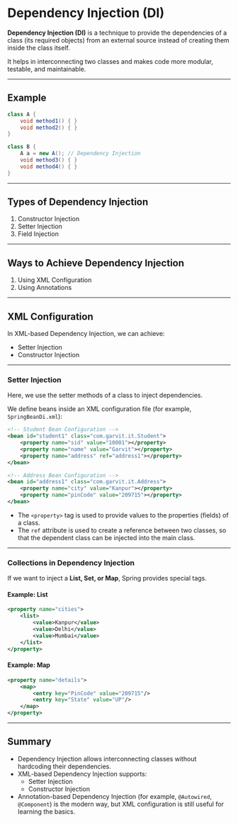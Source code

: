 # Dependency Injection (DI)

**Dependency Injection (DI)** is a technique to provide the dependencies of a class (its required objects) from an external source instead of creating them inside the class itself.  

It helps in interconnecting two classes and makes code more modular, testable, and maintainable.

---

## Example

```java
class A {                    
    void method1() { }
    void method2() { }
}

class B {       
    A a = new A(); // Dependency Injection              
    void method3() { }
    void method4() { }
}
```

---

## Types of Dependency Injection

1. Constructor Injection  
2. Setter Injection  
3. Field Injection  

---

## Ways to Achieve Dependency Injection

1. Using XML Configuration  
2. Using Annotations  

---

## XML Configuration

In XML-based Dependency Injection, we can achieve:
- Setter Injection  
- Constructor Injection  

---

### Setter Injection

Here, we use the setter methods of a class to inject dependencies.  

We define beans inside an XML configuration file (for example, `SpringBeanDi.xml`):

```xml
<!-- Student Bean Configuration -->
<bean id="student1" class="com.garvit.it.Student">
    <property name="sid" value="10001"></property>
    <property name="name" value="Garvit"></property>
    <property name="address" ref="address1"></property>
</bean>

<!-- Address Bean Configuration -->
<bean id="address1" class="com.garvit.it.Address">
    <property name="city" value="Kanpur"></property>
    <property name="pinCode" value="209715"></property>
</bean>
```

- The `<property>` tag is used to provide values to the properties (fields) of a class.  
- The `ref` attribute is used to create a reference between two classes, so that the dependent class can be injected into the main class.  

---

### Collections in Dependency Injection

If we want to inject a **List, Set, or Map**, Spring provides special tags.

#### Example: List
```xml
<property name="cities">
    <list>
        <value>Kanpur</value>
        <value>Delhi</value>
        <value>Mumbai</value>
    </list>
</property>
```

#### Example: Map
```xml
<property name="details">
    <map>
        <entry key="PinCode" value="209715"/>
        <entry key="State" value="UP"/>
    </map>
</property>
```

---

## Summary

- Dependency Injection allows interconnecting classes without hardcoding their dependencies.  
- XML-based Dependency Injection supports:  
  - Setter Injection  
  - Constructor Injection  
- Annotation-based Dependency Injection (for example, `@Autowired`, `@Component`) is the modern way, but XML configuration is still useful for learning the basics.  
